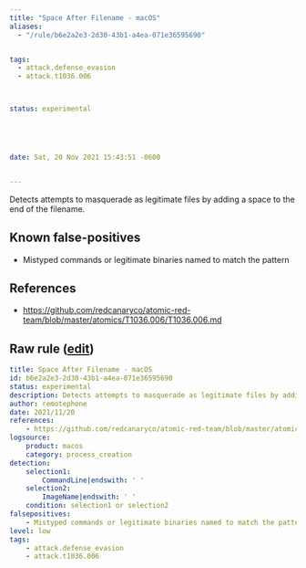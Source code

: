 ```yaml
---
title: "Space After Filename - macOS"
aliases:
  - "/rule/b6e2a2e3-2d30-43b1-a4ea-071e36595690"


tags:
  - attack.defense_evasion
  - attack.t1036.006



status: experimental





date: Sat, 20 Nov 2021 15:43:51 -0600


---
```


Detects attempts to masquerade as legitimate files by adding a space to the end of the filename.

<!--more-->


## Known false-positives

* Mistyped commands or legitimate binaries named to match the pattern



## References

* https://github.com/redcanaryco/atomic-red-team/blob/master/atomics/T1036.006/T1036.006.md


## Raw rule ([edit](https://github.com/SigmaHQ/sigma/edit/master/rules/linux/macos/process_creation/proc_creation_macos_space_after_filename.yml))
```yaml
title: Space After Filename - macOS
id: b6e2a2e3-2d30-43b1-a4ea-071e36595690
status: experimental
description: Detects attempts to masquerade as legitimate files by adding a space to the end of the filename.
author: remotephone
date: 2021/11/20
references:
    - https://github.com/redcanaryco/atomic-red-team/blob/master/atomics/T1036.006/T1036.006.md
logsource:
    product: macos
    category: process_creation
detection:
    selection1:
        CommandLine|endswith: ' '
    selection2:
        ImageName|endswith: ' '
    condition: selection1 or selection2
falsepositives:
    - Mistyped commands or legitimate binaries named to match the pattern
level: low
tags:
    - attack.defense_evasion
    - attack.t1036.006

```
